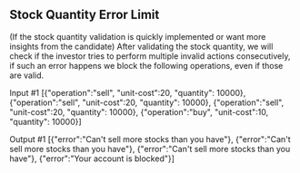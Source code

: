 ## Stock Quantity Error Limit
 (If the stock quantity validation is quickly implemented or want more insights from the candidate)
 After validating the stock quantity, we will check if the investor tries to perform multiple invalid actions consecutively, if such an error happens we block the following operations, even if those are valid.
 
 Input #1
 [{"operation":"sell", "unit-cost":20, "quantity": 10000},
 {"operation":"sell", "unit-cost":20, "quantity": 10000},
 {"operation":"sell", "unit-cost":20, "quantity": 10000},
 {"operation":"buy", "unit-cost":10, "quantity": 10000}]
 
 Output #1
 [{"error":"Can't sell more stocks than you have"},
 {"error":"Can't sell more stocks than you have"},
 {"error":"Can't sell more stocks than you have"},
 {"error":"Your account is blocked"}]
